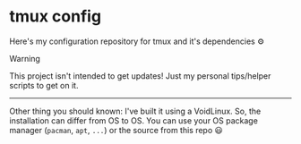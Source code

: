 tmux config
===========

Here's my configuration repository for tmux and it's dependencies ⚙️

> [!WARNING]
>
> This project isn't intended to get updates! Just my personal
> tips/helper scripts to get on it.
>
> ---
>
> Other thing you should known: I've built it using a VoidLinux.
> So, the installation can differ from OS to OS. You can use your OS
> package manager (`pacman`, `apt`, `...`) or the source from this
> repo 😃
